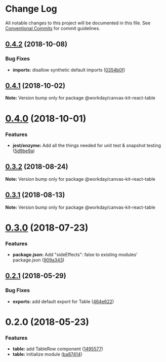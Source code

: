 # Change Log

All notable changes to this project will be documented in this file.
See [Conventional Commits](https://conventionalcommits.org) for commit guidelines.

<a name="0.4.2"></a>
## [0.4.2](https://ghe.megaleo.com/design/canvas-kit-react/tree/master/modules/canvas-kit-react-table/compare/@workday/canvas-kit-react-table@0.4.1...@workday/canvas-kit-react-table@0.4.2) (2018-10-08)


### Bug Fixes

* **imports:** disallow synthetic default imports ([0354b0f](https://ghe.megaleo.com/design/canvas-kit-react/tree/master/modules/canvas-kit-react-table/commits/0354b0f))




<a name="0.4.1"></a>
## [0.4.1](https://ghe.megaleo.com/design/canvas-kit-react/tree/master/modules/canvas-kit-react-table/compare/@workday/canvas-kit-react-table@0.4.0...@workday/canvas-kit-react-table@0.4.1) (2018-10-02)




**Note:** Version bump only for package @workday/canvas-kit-react-table

<a name="0.4.0"></a>
# [0.4.0](https://ghe.megaleo.com/design/canvas-kit-react/tree/master/modules/canvas-kit-react-table/compare/@workday/canvas-kit-react-table@0.3.2...@workday/canvas-kit-react-table@0.4.0) (2018-10-01)


### Features

* **jest/enzyme:** Add all the things needed for unit test & snapshot testing ([5d9be9a](https://ghe.megaleo.com/design/canvas-kit-react/tree/master/modules/canvas-kit-react-table/commits/5d9be9a))




<a name="0.3.2"></a>
## [0.3.2](https://ghe.megaleo.com/design/canvas-kit-react/tree/master/modules/canvas-kit-react-table/compare/@workday/canvas-kit-react-table@0.3.1...@workday/canvas-kit-react-table@0.3.2) (2018-08-24)




**Note:** Version bump only for package @workday/canvas-kit-react-table

<a name="0.3.1"></a>
## [0.3.1](https://ghe.megaleo.com/design/canvas-kit-react/tree/master/modules/canvas-kit-react-table/compare/@workday/canvas-kit-react-table@0.3.0...@workday/canvas-kit-react-table@0.3.1) (2018-08-13)




**Note:** Version bump only for package @workday/canvas-kit-react-table

<a name="0.3.0"></a>
# [0.3.0](https://ghe.megaleo.com/design/canvas-kit-react/tree/master/modules/canvas-kit-react-table/compare/@workday/canvas-kit-react-table@0.2.1...@workday/canvas-kit-react-table@0.3.0) (2018-07-23)


### Features

* **package.json:** Add "sideEffects": false to existing modules' package.json ([909a343](https://ghe.megaleo.com/design/canvas-kit-react/tree/master/modules/canvas-kit-react-table/commits/909a343))




<a name="0.2.1"></a>
## [0.2.1](https://ghe.megaleo.com/design/canvas-kit-react/tree/master/modules/canvas-kit-react-table/compare/@workday/canvas-kit-react-table@0.2.0...@workday/canvas-kit-react-table@0.2.1) (2018-05-29)


### Bug Fixes

* **exports:** add default export for Table ([464e622](https://ghe.megaleo.com/design/canvas-kit-react/tree/master/modules/canvas-kit-react-table/commits/464e622))




<a name="0.2.0"></a>
# 0.2.0 (2018-05-23)


### Features

* **table:** add TableRow component ([1495577](https://ghe.megaleo.com/design/canvas-kit-react/tree/master/modules/canvas-kit-react-table/commits/1495577))
* **table:** initialize module ([ba87414](https://ghe.megaleo.com/design/canvas-kit-react/tree/master/modules/canvas-kit-react-table/commits/ba87414))
